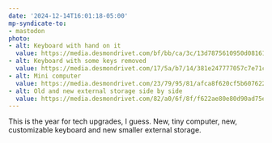 ```yaml
---
date: '2024-12-14T16:01:18-05:00'
mp-syndicate-to:
- mastodon
photo:
- alt: Keyboard with hand on it
  value: https://media.desmondrivet.com/bf/bb/ca/3c/13d7875610950d08161a3a549ee3fb37c2aa832033c65500204774d0.jpg
- alt: Keyboard with some keys removed
  value: https://media.desmondrivet.com/17/5a/b7/14/381e247777057c7e71c2b728f1c7d422b169a119d1f82f975daddc13.jpg
- alt: Mini computer
  value: https://media.desmondrivet.com/23/79/95/81/afca8f620cf5b6076227107201270eede56c902c055ad7dc6d17e1cb.jpg
- alt: Old and new external storage side by side
  value: https://media.desmondrivet.com/82/a0/6f/8f/f622ae80e80d90ad75e69d9cb6a54d1830435f2f902c8c37caaf8c2e.jpg
---
```


This is the year for tech upgrades, I guess. New, tiny computer, new, customizable keyboard and new smaller external storage.